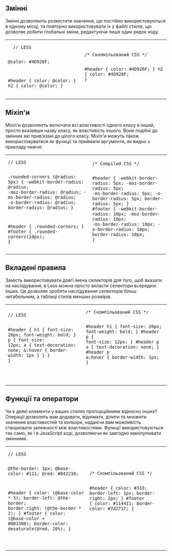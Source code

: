 
Змінні
---------

Змінні дозволяють розмістити значення, що постійно використовуються в одному місці, 
та повторно використовувати їх у файлі стилів, що дозволяє робити глобальні зміни, 
редактуючи лише один рядок коду.

<table class="code-example" cellpadding="0">
  <tr><td>
  <pre class="less-example">
  <code>// LESS

@color: #4D926F;

#header {
  color: @color;
}
h2 {
  color: @color;
}</code></pre>
  </td><td>
  <pre class="css-output"><code>/* Скопмільований CSS */

#header {
  color: #4D926F;
}
h2 {
  color: #4D926F;
}</code></pre></td>
  </tr>
</table>

Mixin'и
------

Mixin'и дозволяють включати всі властивості одного класу в інший, просто 
вказавши назву класу, як властивість іншого. Вони подібні до змінних які прив’язані 
до цілого класу. Mixin'и можуть також використовуватися як функції та приймати 
аргументи, як видно з прикладу нижче:

<table class="code-example" cellpadding="0">
  <tr><td>
  <pre class="less-example"><code>// LESS

.rounded-corners (@radius: 5px) {
  -webkit-border-radius: @radius;
  -moz-border-radius: @radius;
  -ms-border-radius: @radius;
  -o-border-radius: @radius;
  border-radius: @radius;
}

#header {
  .rounded-corners;
}
#footer {
  .rounded-corners(10px);
}</code></pre></td>

<td>
  <pre class="css-output"><code>/* Compiled CSS */

#header {
  -webkit-border-radius: 5px;
  -moz-border-radius: 5px;
  -ms-border-radius: 5px;
  -o-border-radius: 5px;
  border-radius: 5px;
}
#footer {
  -webkit-border-radius: 10px;
  -moz-border-radius: 10px;
  -ms-border-radius: 10px;
  -o-border-radius: 10px;
  border-radius: 10px;
}</code></pre>
  </td></tr>
</table>

Вкладені правила
------------

Замість використовувати довгі імена селекторів для того, щоб вказати на наслідування, 
в Less можна просто вкласти селектори всередині інших. Це дозволяє зробити 
наслідування селекторів більш читабельним, а таблиці стилів менших розмірів.

<table class="code-example" cellpadding="0">
  <tr><td>
  <pre class="less-example">
<code>// LESS

#header {
  h1 {
    font-size: 26px;
    font-weight: bold;
  }
  p { font-size: 12px;
    a { text-decoration: none;
      &:hover { border-width: 1px }
    }
  }
}

</code></pre></td>

<td>
  <pre class="css-output"><code>/* Скомпільований CSS */

#header h1 {
  font-size: 26px;
  font-weight: bold;
}
#header p {
  font-size: 12px;
}
#header p a {
  text-decoration: none;
}
#header p a:hover {
  border-width: 1px;
}

</code></pre>
  </td></tr>
</table>

Функції та оператори
----------------------

Чи є деякі елементи у ваших стилях пропорційними відносно інших?
Операції дозволять вам додавати, віднімати, ділити та множити значення 
властивостей та кольори, надаючи вам можливість створювати залежності між властивостями.
Функції використовуються так само, як і в JavaScript коді, дозволяючи як завгодно 
маніпулювати змінними.

<table class="code-example" cellpadding="0">
  <tr><td>
  <pre class="less-example">
<code>// LESS

@the-border: 1px;
@base-color: #111;
@red:        #842210;

#header {
  color: (@base-color * 3);
  border-left: @the-border;
  border-right: (@the-border * 2);
}
#footer {
  color: (@base-color + #003300);
  border-color: desaturate(@red, 10%);
}

</code></pre></td>

<td>
  <pre class="css-output"><code>/* Скомпільований CSS */

#header {
  color: #333;
  border-left: 1px;
  border-right: 2px;
}
#footer {
  color: #114411;
  border-color: #7d2717;
}

</code></pre>
  </td></tr>
</table>

